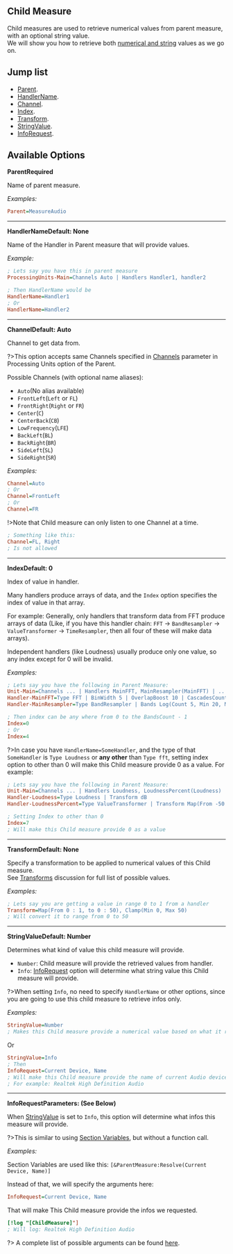 ## Child Measure

Child measures are used to retrieve numerical values from parent measure, with an optional string value.<br/>
We will show you how to retrieve both [numerical and string](#string-value) values as we go on.

## Jump list

- [Parent](#parent).
- [HandlerName](#handler-name).
- [Channel](#channel).
- [Index](#index).
- [Transform](#transfrom).
- [StringValue](#string-value).
- [InfoRequest](#info-request).

## Available Options

<p id="parent" class="p-title"><b>Parent</b><b>Required</b></p>

Name of parent measure.

_Examples:_

```ini
Parent=MeasureAudio
```

---

<p id="handler-name" class="p-title"><b>HandlerName</b><b>Default: None</b></p>

Name of the Handler in Parent measure that will provide values.

_Example:_

```ini
; Lets say you have this in parent measure
ProcessingUnits-Main=Channels Auto | Handlers Handler1, handler2

; Then HandlerName would be
HandlerName=Handler1
; Or
HandlerName=Handler2
```

---

<p id="channel" class="p-title"><b>Channel</b><b>Default: Auto</b></p>

Channel to get data from.

?>This option accepts same Channels specified in [Channels](/docs/plugin-structure/parent?id=parent-channel-para) parameter in Processing Units option of the Parent.

Possible Channels (with optional name aliases):

<ul class="channel-list">
  <li><code>Auto</code><span>(No alias available)</span></li>
  <li><code>FrontLeft</code><span>(<code>Left</code> or <code>FL</code>)</span></li>
  <li><code>FrontRight</code><span>(<code>Right</code> or <code>FR</code>)</span></li>
  <li><code>Center</code><span>(<code>C</code>)</span></li>
  <li><code>CenterBack</code><span>(<code>CB</code>)</span></li>
  <li><code>LowFrequency</code><span>(<code>LFE</code>)</span></li>
  <li><code>BackLeft</code><span>(<code>BL</code>)</span></li>
  <li><code>BackRight</code><span>(<code>BR</code>)</span></li>
  <li><code>SideLeft</code><span>(<code>SL</code>)</span></li>
  <li><code>SideRight</code><span>(<code>SR</code>)</span></li>
</ul>

_Examples:_

```ini
Channel=Auto
; Or
Channel=FrontLeft
; Or
Channel=FR
```

!>Note that Child measure can only listen to one Channel at a time.

```ini
; Something like this:
Channel=FL, Right
; Is not allowed
```

---

<p id="index" class="p-title"><b>Index</b><b>Default: 0</b></p>

Index of value in handler.

Many handlers produce arrays of data, and the `Index` option specifies the index of value in that array.

For example: Generally, only handlers that transform data from FFT produce arrays of data (Like, if you have this handler chain: `FFT` → `BandResampler` → `ValueTransformer` → `TimeResampler`, then all four of these will make data arrays).

Independent handlers (like Loudness) usually produce only one value, so any index except for 0 will be invalid.

_Examples:_

```ini
; Lets say you have the following in Parent Measure:
Unit-Main=Channels ... | Handlers MainFFT, MainResampler(MainFFT) | ...
Handler-MainFFT=Type FFT | BinWidth 5 | OverlapBoost 10 | CascadesCount 3
Handler-MainResampler=Type BandResampler | Bands Log(Count 5, Min 20, Max 4000)

; Then index can be any where from 0 to the BandsCount - 1
Index=0
; Or
Index=4
```

?>In case you have `HandlerName=SomeHandler`, and the type of that `SomeHandler` is `Type Loudness` or **any other** than `Type fft`, setting index option to other than 0 will make this Child measure provide 0 as a value. For example:

```ini
; Lets say you have the following in Parent Measure:
Unit-Main=Channels ... | Handlers Loudness, LoudnessPercent(Loudness) | ...
Handler-Loudness=Type Loudness | Transform dB
Handler-LoudnessPercent=Type ValueTransformer | Transform Map(From -50 : 0), Clamp

; Setting Index to other than 0
Index=7
; Will make this Child measure provide 0 as a value
```

---

<p id="transform" class="p-title"><b>Transform</b><b>Default: None</b></p>

Specify a transformation to be applied to numerical values of this Child measure.<br/>
See [Transforms](/docs/discussions/transforms.md) discussion for full list of possible values.

_Examples:_

```ini
; Lets say you are getting a value in range 0 to 1 from a handler
Transform=Map(From 0 : 1, to 0 : 50), Clamp(Min 0, Max 50)
; Will convert it to range from 0 to 50
```

---

<p id="string-value" class="p-title"><b>StringValue</b><b>Default: Number</b></p>

Determines what kind of value this child measure will provide.

- `Number`: Child measure will provide the retrieved values from handler.
- `Info`: [InfoRequest](#info-request) option will determine what string value this Child measure will provide.

?>When setting `Info`, no need to specify `HandlerName` or other options, since you are going to use this child measure to retrieve infos only.

_Examples:_

```ini
StringValue=Number
; Makes this Child measure provide a numerical value based on what it receives from the handler: 0.3, 0.78, etc..
```

Or

```ini
StringValue=Info
; Then
InfoRequest=Current Device, Name
; Will make this Child measure provide the name of current Audio device
; For example: Realtek High Definition Audio
```

---

<p id="info-request" class="p-title"><b>InfoRequest</b><b>Parameters: (See Below)</b></p>

When [StringValue](#string-value) is set to `Info`, this option will determine what infos this measure will provide.

?>This is similar to using [Section Variables](/docs/section-vars.md), but without a function call.

_Examples:_

Section Variables are used like this: `[&ParentMeasure:Resolve(Current Device, Name)]`

Instead of that, we will specify the arguments here:

```ini
InfoRequest=Current Device, Name
```

That will make This Child measure provide the infos we requested.

```ini
[!log "[ChildMeasure]"]
; Will log: Realtek High Definition Audio
```

?> A complete list of possible arguments can be found [here](/docs/section-vars.md).
